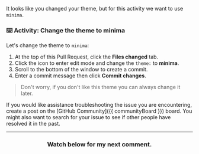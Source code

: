 It looks like you changed your theme, but for this activity we want to use `minima`.

### :keyboard: Activity: Change the theme to minima

Let's change the theme to `minima`:

1. At the top of this Pull Request, click the **Files changed** tab.
2. Click the icon to enter edit mode and change the  `theme:` to **minima**.
3. Scroll to the bottom of the window to create a commit.
4. Enter a commit message then click **Commit changes**.

> Don't worry, if you don't like this theme you can always change it later.

If you would like assistance troubleshooting the issue you are encountering, create a post on the [GitHub Community]({{ communityBoard }}) board. You might also want to search for your issue to see if other people have resolved it in the past.

<hr>
<h3 align="center">Watch below for my next comment.</h3>
